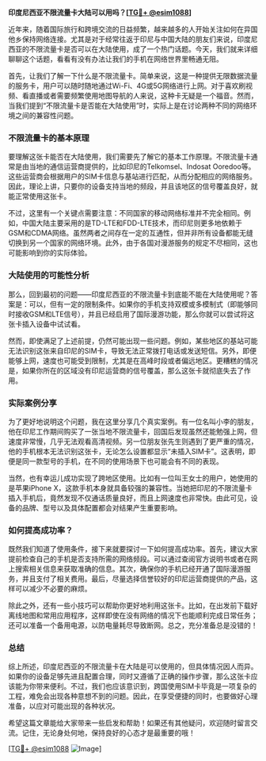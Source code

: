 **印度尼西亚不限流量卡大陆可以用吗？[[TG💪+ @esim1088](https://t.me/s/esim1088)]**

近年来，随着国际旅行和跨境交流的日益频繁，越来越多的人开始关注如何在异国他乡保持网络连接。尤其是对于经常往返于印尼与中国大陆的朋友们来说，印度尼西亚的不限流量卡是否可以在大陆使用，成了一个热门话题。今天，我们就来详细聊聊这个话题，看看有没有办法让我们的手机在网络世界里畅通无阻。

首先，让我们了解一下什么是不限流量卡。简单来说，这是一种提供无限数据流量的服务卡，用户可以随时随地通过Wi-Fi、4G或5G网络进行上网。对于喜欢刷视频、看直播或者需要频繁使用地图导航的人来说，这种卡无疑是一个福音。然而，当我们提到“不限流量卡是否能在大陆使用”时，实际上是在讨论两种不同的网络环境之间的兼容性问题。

### 不限流量卡的基本原理

要理解这张卡能否在大陆使用，我们需要先了解它的基本工作原理。不限流量卡通常是由当地的通信运营商提供的，比如印尼的Telkomsel、Indosat Ooredoo等。这些运营商会根据用户的SIM卡信息与基站进行匹配，从而分配相应的网络服务。因此，理论上讲，只要你的设备支持当地的频段，并且该地区的信号覆盖良好，就能正常使用这张卡。

不过，这里有一个关键点需要注意：不同国家的移动网络标准并不完全相同。例如，中国大陆主要采用的是TD-LTE和FDD-LTE技术，而印尼则更多地依赖于GSM和CDMA网络。虽然两者之间存在一定的互通性，但并非所有设备都能无缝切换到另一个国家的网络环境。此外，由于各国对漫游服务的规定不尽相同，这也可能影响到你的实际体验。

### 大陆使用的可能性分析

那么，回到最初的问题——印度尼西亚的不限流量卡到底能不能在大陆使用呢？答案是：可以，但有一定的限制条件。如果你的手机支持双模或多模制式（即能够同时接收GSM和LTE信号），并且已经启用了国际漫游功能，那么你就可以尝试将这张卡插入设备中试试看。

然而，即使满足了上述前提，仍然可能出现一些问题。例如，某些地区的基站可能无法识别这张来自印尼的SIM卡，导致无法正常拨打电话或发送短信。另外，即便能够上网，速度也可能受到限制，尤其是在高峰时段或者偏远地区。更糟糕的情况是，如果你所在的区域没有印尼运营商的信号覆盖，那么这张卡就彻底失去了作用。

### 实际案例分享

为了更好地说明这个问题，我在这里分享几个真实案例。有一位名叫小李的朋友，他在印尼工作期间购买了一张当地不限流量卡，回国后发现虽然还能勉强上网，但速度非常慢，几乎无法观看高清视频。另一位朋友张先生则遇到了更严重的情况，他的手机根本无法识别这张卡，无论怎么设置都显示“未插入SIM卡”。这表明，即便是同一款型号的手机，在不同的使用场景下也可能会有不同的表现。

当然，也有幸运儿成功实现了跨地区使用。比如有一位叫王女士的用户，她使用的是苹果iPhone X，这款手机本身就具备较强的兼容性。当她把印尼的不限流量卡插入手机后，竟然发现不仅通话质量良好，而且上网速度也非常快。由此可见，设备的品牌、型号以及具体配置都会对结果产生重要影响。

### 如何提高成功率？

既然我们知道了使用条件，接下来就要探讨一下如何提高成功率。首先，建议大家提前检查自己的手机是否支持所需的网络频段。可以通过查阅官方说明书或者在网上搜索相关信息来获取准确的信息。其次，确保你的手机已经开通了国际漫游服务，并且支付了相关费用。最后，尽量选择信誉较好的印尼运营商提供的产品，这样可以减少不必要的麻烦。

除此之外，还有一些小技巧可以帮助你更好地利用这张卡。比如，在出发前下载好离线地图和常用应用程序，这样即使在没有网络的情况下也能顺利完成日常任务；还可以准备一个备用电源，以防电量耗尽导致断网。总之，充分准备总是没错的！

### 总结

综上所述，印度尼西亚的不限流量卡在大陆是可以使用的，但具体情况因人而异。如果你的设备足够先进且配置合理，同时又遵循了正确的操作步骤，那么这张卡应该能为你带来便利。不过，我们也应该意识到，跨国使用SIM卡毕竟是一项复杂的工程，难免会出现各种意想不到的问题。因此，在享受便捷的同时，也要做好心理准备，以应对可能出现的各种状况。

希望这篇文章能给大家带来一些启发和帮助！如果还有其他疑问，欢迎随时留言交流。记住，无论身处何地，保持良好的心态才是最重要的哦！

[[TG💪+ @esim1088](https://t.me/s/esim1088) ![Image](https://i.postimg.cc/4NQfJmqS/Snipaste-2025-05-13-00-14-12.png)]